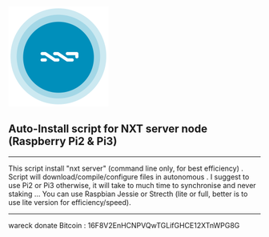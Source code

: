![](https://raw.githubusercontent.com/wareck/nxt_pi_build/master/.docs/logo-nxt-rond.png)

## Auto-Install script for NXT server node (Raspberry Pi2 & Pi3) ##

----------
This script install "nxt server" (command line only, for best efficiency) .
Script will download/compile/configure files in autonomous .
I suggest to use Pi2 or Pi3 otherwise, it will take to much time to synchronise and never staking ...
You can use Raspbian Jessie or Strecth (lite or full, better is to use lite version for efficiency/speed).

----------
wareck
donate Bitcoin :  16F8V2EnHCNPVQwTGLifGHCE12XTnWPG8G
